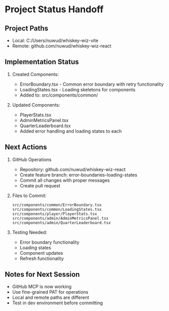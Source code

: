 # Project Status Handoff

## Project Paths
- Local: C:/Users/nuwud/whiskey-wiz-vite
- Remote: github.com/nuwud/whiskey-wiz-react

## Implementation Status
1. Created Components:
   - ErrorBoundary.tsx - Common error boundary with retry functionality
   - LoadingStates.tsx - Loading skeletons for components
   - Added to: src/components/common/

2. Updated Components:
   - PlayerStats.tsx
   - AdminMetricsPanel.tsx
   - QuarterLeaderboard.tsx
   - Added error handling and loading states to each

## Next Actions
1. GitHub Operations
   - Repository: github.com/nuwud/whiskey-wiz-react
   - Create feature branch: error-boundaries-loading-states
   - Commit all changes with proper messages
   - Create pull request

2. Files to Commit:
   ```
   src/components/common/ErrorBoundary.tsx
   src/components/common/LoadingStates.tsx
   src/components/player/PlayerStats.tsx
   src/components/admin/AdminMetricsPanel.tsx
   src/components/admin/QuarterLeaderboard.tsx
   ```

3. Testing Needed:
   - Error boundary functionality
   - Loading states
   - Component updates
   - Refresh functionality

## Notes for Next Session
- GitHub MCP is now working
- Use fine-grained PAT for operations
- Local and remote paths are different
- Test in dev environment before committing